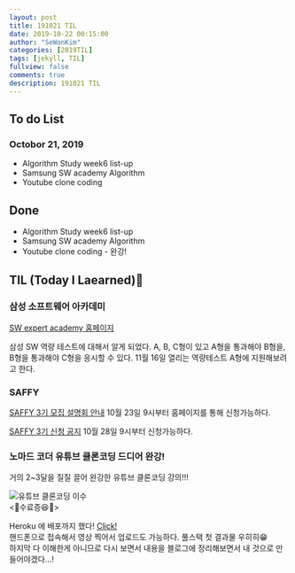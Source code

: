 ```yaml
---
layout: post
title: 191021 TIL
date: 2019-10-22 00:15:00
author: "SeWonKim"
categories: [2019TIL]
tags: [jekyll, TIL]
fullview: false
comments: true
description: 191021 TIL
---
```


## To do List

### Octobor 21, 2019

- Algorithm Study week6 list-up
- Samsung SW academy Algorithm
- Youtube clone coding

## Done

- Algorithm Study week6 list-up
- Samsung SW academy Algorithm
- Youtube clone coding - 완강!

## TIL (Today I Laearned)🤔

### 삼성 소프트웨어 아카데미

[SW expert academy 홈페이지](https://swexpertacademy.com/main/main.do)

삼성 SW 역량 테스트에 대해서 알게 되었다. A, B, C형이 있고 A형을 통과해야 B형을, B형을 통과해야 C형을 응시할 수 있다. 11월 16일 열리는 역량테스트 A형에 지원해보려고 한다. 

### SAFFY
[SAFFY 3기 모집 설명회 안내](https://www.ssafy.com/ksp/servlet/swp.board.controller.SwpBoardServlet) 10월 23일 9시부터 홈페이지를 통해 신청가능하다.

[SAFFY 3기 신청 공지](https://www.ssafy.com/ksp/jsp/swp/apply/swpApplyProcess.jsp) 10월 28일 9시부터 신청가능하다.

### 노마드 코더 유튜브 클론코딩 드디어 완강!

거의 2~3달을 질질 끌어 완강한 유튜브 클론코딩 강의!!!     

![유튜브 클론코딩 이수](https://user-images.githubusercontent.com/30452963/67219389-e48e1580-f462-11e9-8591-0380f0fc0bd8.JPG)          
<🎊수료증😆🎊>

Heroku 에 배포까지 했다! [Click!](https://shielded-ocean-96927.herokuapp.com)     
핸드폰으로 접속해서 영상 찍어서 업로드도 가능하다. 풀스택 첫 결과물 우히히😁      
하지막 다 이해한게 아니므로 다시 보면서 내용을 블로그에 정리해보면서 내 것으로 만들어야겠다...!



